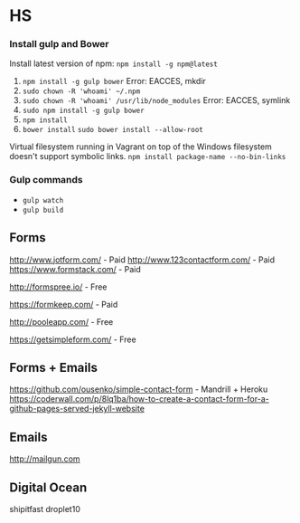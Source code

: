 # HS

### Install gulp and Bower

Install latest version of npm: `npm install -g npm@latest`

1. `npm install -g gulp bower`
Error: EACCES, mkdir
  1. `sudo chown -R 'whoami' ~/.npm`
  2. `sudo chown -R 'whoami' /usr/lib/node_modules`
Error: EACCES, symlink
  1. `sudo npm install -g gulp bower`
2. `npm install`
3. `bower install`
`sudo bower install --allow-root`

Virtual filesystem running in Vagrant on top of the Windows filesystem doesn't support symbolic links. `npm install package-name --no-bin-links`

### Gulp commands

* `gulp watch`
* `gulp build`

## Forms

http://www.jotform.com/ - Paid
http://www.123contactform.com/ - Paid
https://www.formstack.com/ - Paid

http://formspree.io/ - Free

https://formkeep.com/ - Paid

http://pooleapp.com/ - Free

https://getsimpleform.com/ - Free

## Forms + Emails
https://github.com/ousenko/simple-contact-form - Mandrill + Heroku
https://coderwall.com/p/8lq1ba/how-to-create-a-contact-form-for-a-github-pages-served-jekyll-website

## Emails
http://mailgun.com


## Digital Ocean
shipitfast
droplet10

